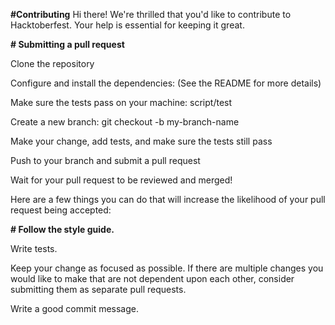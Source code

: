 **#Contributing**
Hi there! We're thrilled that you'd like to contribute to Hacktoberfest. Your help is essential for keeping it great.



**# Submitting a pull request**


Clone the repository

Configure and install the dependencies: (See the README for more details)

Make sure the tests pass on your machine: script/test

Create a new branch: git checkout -b my-branch-name

Make your change, add tests, and make sure the tests still pass

Push to your branch and submit a pull request

Wait for your pull request to be reviewed and merged!

Here are a few things you can do that will increase the likelihood of your pull request being accepted:





**# Follow the style guide.**

Write tests.

Keep your change as focused as possible. If there are multiple changes you would like to make that are not dependent upon each other, consider submitting them as separate pull requests.

Write a good commit message.
